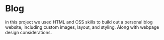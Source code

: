 # Blog
in this project we used HTML and CSS skills to build out a personal blog website, including custom images, layout, and styling.
Along with webpage design considerations.
